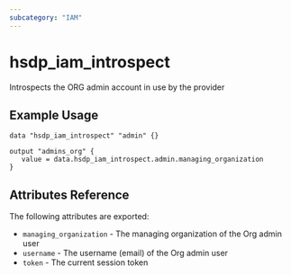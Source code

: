 ```yaml
---
subcategory: "IAM"
---
```


# hsdp_iam_introspect

Introspects the ORG admin account in use by the provider

## Example Usage

```hcl
data "hsdp_iam_introspect" "admin" {}
```

```hcl
output "admins_org" {
   value = data.hsdp_iam_introspect.admin.managing_organization
}
```

## Attributes Reference

The following attributes are exported:

* `managing_organization` - The managing organization of the Org admin user
* `username` - The username (email) of the Org admin user
* `token` - The current session token
